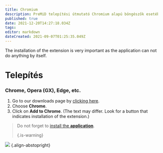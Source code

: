 ```yaml
---
title: Chromium
description: PreMiD telepítési útmutató Chromium alapú böngészők esetében
published: true
date: 2021-12-20T14:27:18.034Z
tags:
editor: markdown
dateCreated: 2021-09-07T01:25:35.049Z
---
```


The installation of the extension is very important as the application can not do anything by itself.

# Telepítés
### Chrome, Opera (GX), Edge, etc.
1. Go to our downloads page by [clicking here](https://premid.app/downloads).
2. Choose **Chrome**.
3. Click on **Add to Chrome**. (The text may differ. Look for a button that indicates installation of the extension.)

> Do not forget to [install the **application**](/install). 
> 
> {.is-warning}

![](https://img.icons8.com/color/2x/chrome.png) {.align-abstopright}

